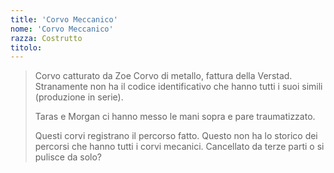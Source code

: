 ```yaml
---
title: 'Corvo Meccanico'
nome: 'Corvo Meccanico'
razza: Costrutto
titolo:
---
```


> Corvo catturato da Zoe
> Corvo di metallo, fattura della Verstad. Stranamente non ha il codice identificativo che hanno tutti i suoi simili (produzione in serie).
>
> Taras e Morgan ci hanno messo le mani sopra e pare traumatizzato.
>
> Questi corvi registrano il percorso fatto. Questo non ha lo storico dei percorsi che hanno tutti i corvi mecanici. Cancellato da terze parti o si pulisce da solo?
